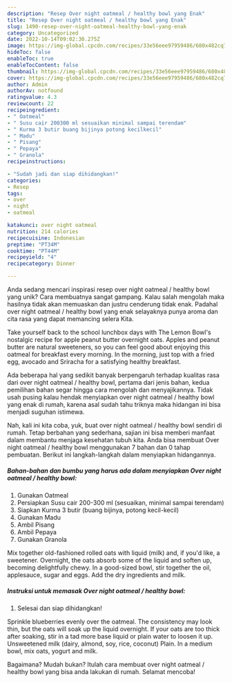 ```yaml
---
description: "Resep Over night oatmeal / healthy bowl yang Enak"
title: "Resep Over night oatmeal / healthy bowl yang Enak"
slug: 1490-resep-over-night-oatmeal-healthy-bowl-yang-enak
category: Uncategorized
date: 2022-10-14T09:02:30.275Z
image: https://img-global.cpcdn.com/recipes/33e56eee97959486/680x482cq70/over-night-oatmeal-healthy-bowl-foto-resep-utama.jpg
hideToc: false
enableToc: true
enableTocContent: false
thumbnail: https://img-global.cpcdn.com/recipes/33e56eee97959486/680x482cq70/over-night-oatmeal-healthy-bowl-foto-resep-utama.jpg
cover: https://img-global.cpcdn.com/recipes/33e56eee97959486/680x482cq70/over-night-oatmeal-healthy-bowl-foto-resep-utama.jpg
author: Admin
authorAv: notfound
ratingvalue: 4.3
reviewcount: 22
recipeingredient:
- " Oatmeal"
- " Susu cair 200300 ml sesuaikan minimal sampai terendam"
- " Kurma 3 butir buang bijinya potong kecilkecil"
- " Madu"
- " Pisang"
- " Pepaya"
- " Granola"
recipeinstructions:

- "Sudah jadi dan siap dihidangkan!"
categories:
- Resep
tags:
- over
- night
- oatmeal

katakunci: over night oatmeal 
nutrition: 214 calories
recipecuisine: Indonesian
preptime: "PT34M"
cooktime: "PT44M"
recipeyield: "4"
recipecategory: Dinner

---
```





Anda sedang mencari inspirasi resep over night oatmeal / healthy bowl yang unik? Cara membuatnya sangat gampang. Kalau salah mengolah maka hasilnya tidak akan memuaskan dan justru cenderung tidak enak. Padahal over night oatmeal / healthy bowl yang enak selayaknya punya aroma dan cita rasa yang dapat memancing selera Kita.





Take yourself back to the school lunchbox days with The Lemon Bowl&#39;s nostalgic recipe for apple peanut butter overnight oats. Apples and peanut butter are natural sweeteners, so you can feel good about enjoying this oatmeal for breakfast every morning. In the morning, just top with a fried egg, avocado and Sriracha for a satisfying healthy breakfast.

Ada beberapa hal yang sedikit banyak berpengaruh terhadap kualitas rasa dari over night oatmeal / healthy bowl, pertama dari jenis bahan, kedua pemilihan bahan segar hingga cara mengolah dan menyajikannya. Tidak usah pusing kalau hendak menyiapkan over night oatmeal / healthy bowl yang enak di rumah, karena asal sudah tahu triknya maka hidangan ini bisa menjadi suguhan istimewa.






Nah, kali ini kita coba, yuk, buat over night oatmeal / healthy bowl sendiri di rumah. Tetap berbahan yang sederhana, sajian ini bisa memberi manfaat dalam membantu menjaga kesehatan tubuh kita. Anda bisa membuat Over night oatmeal / healthy bowl menggunakan 7 bahan dan 0 tahap pembuatan. Berikut ini langkah-langkah dalam menyiapkan hidangannya.

<!--inarticleads1-->

##### Bahan-bahan dan bumbu yang harus ada dalam menyiapkan Over night oatmeal / healthy bowl:

1. Gunakan  Oatmeal
1. Persiapkan  Susu cair 200-300 ml (sesuaikan, minimal sampai terendam)
1. Siapkan  Kurma 3 butir (buang bijinya, potong kecil-kecil)
1. Gunakan  Madu
1. Ambil  Pisang
1. Ambil  Pepaya
1. Gunakan  Granola


Mix together old-fashioned rolled oats with liquid (milk) and, if you&#39;d like, a sweetener. Overnight, the oats absorb some of the liquid and soften up, becoming delightfully chewy. In a good-sized bowl, stir together the oil, applesauce, sugar and eggs. Add the dry ingredients and milk. 

<!--inarticleads2-->

##### Instruksi untuk memasak Over night oatmeal / healthy bowl:


1. Selesai dan siap dihidangkan!

Sprinkle blueberries evenly over the oatmeal. The consistency may look thin, but the oats will soak up the liquid overnight. If your oats are too thick after soaking, stir in a tad more base liquid or plain water to loosen it up. Unsweetened milk (dairy, almond, soy, rice, coconut) Plain. In a medium bowl, mix oats, yogurt and milk. 

Bagaimana? Mudah bukan? Itulah cara membuat over night oatmeal / healthy bowl yang bisa anda lakukan di rumah. Selamat mencoba!
